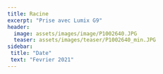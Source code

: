 ```yaml
---
title: Racine
excerpt: "Prise avec Lumix G9"
header:
  image: assets/images/image/P1002640.JPG
  teaser: assets/images/teaser/P1002640_min.JPG
sidebar:
 title: "Date"
 text: "Fevrier 2021"
---
```

